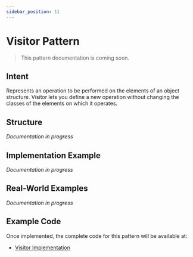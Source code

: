 ```yaml
---
sidebar_position: 11
---
```


# Visitor Pattern

> This pattern documentation is coming soon.

## Intent
Represents an operation to be performed on the elements of an object structure. Visitor lets you define a new operation without changing the classes of the elements on which it operates.

## Structure
*Documentation in progress*

## Implementation Example
*Documentation in progress*

## Real-World Examples
*Documentation in progress*

## Example Code
Once implemented, the complete code for this pattern will be available at:
- [Visitor Implementation](https://github.com/nadunys/ts-gang-of-four/tree/main/src/behavioral/visitor)

